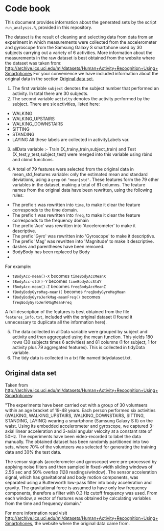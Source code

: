 Code book 
=================

This document provides information about the generated sets by the script `run_analysis.R`, provided in this repository.

The dataset  is the result of cleaning and selecting data from data from an experiment in which measurements were collected from the accelerometer and gyroscope from the Samsung Galaxy S smartphone used by 30 subjects carrying out a variety of 6 activities.
More information about the measurements in the raw dataset is best obtained from the website where the dataset was taken from:
http://archive.ics.uci.edu/ml/datasets/Human+Activity+Recognition+Using+Smartphones 
For your convenience we have included information about the original data in the section [Original data set](#original-data-set).

1. The first variable `subject` denotes the subject number that performed an activity. In total there are 30 subjects.
2. The second variable `activity` denotes the activity performed by the subject. There are six activities, listed here:

* WALKING
* WALKING_UPSTAIRS
* WALKING_DOWNSTAIRS
* SITTING
* STANDING
* LAYING
All these labels are collected in activityLabels var.
3) allData variable :- Train (X_trainy_train,subject_train) and Test (X_test,y_test,subject_test) were    				merged into this variable using rbind and cbind functions.


4) A total of 79 features were selected from the original data in mean_std_features variable: only the estimated mean and standard deviations, using a `grep` on `"mean|std"`. These features form the 79 other variables in the dataset, making a total of 81 columns.
The feature names from the original data have been rewritten, using the following rules:
* The prefix `t` was rewritten into `time`, to make it clear the feature corresponds to the time domain.
*  The prefix `f` was rewritten into `freq`, to make it clear the feature corresponds to the frequency domain
* The prefix 'Acc' was rewritten into 'Accelerometer' to make it descriptive.
* The prefix 'Gyro' was rewritten into 'Gyroscope' to make it descriptive.
* The prefix 'Mag' was rewritten into 'Magnitude' to make it descriptive.
* dashes and parentheses have been removed.
* BodyBody has been replaced by Body
* 
For example:
* `tBodyAcc-mean()-X` becomes `timeBodyAccMeanX` 
* `tBodyAcc-std()-Y` becomes `timeBodyAccStdY`
* `fBodyAcc-mean()-Z` becomes `freqBodyAccMeanZ`
* `fBodyBodyGyroMag-mean()` becomes `freqBodyGyroMagMean`
* `fBodyBodyGyroJerkMag-meanFreq()` becomes `freqBodyGyroJerkMagMeanFreq`

A full description of the features is best obtained from the file `features_info.txt`, included with the original dataset (I found it unnecessary to duplicate all the information here).

5) The data collected in allData variable were grouped by subject and activity and then aggregated using the mean function. This yields 180 rows (30 subjects times 6 activities) and 81 columns (1 for subject, 1 for activity plus 79 aggregated features).  This is collected in tidyData variable.
6) The tidy data is collected in a txt file named tidydataset.txt.

## Original data set
Taken from http://archive.ics.uci.edu/ml/datasets/Human+Activity+Recognition+Using+Smartphones:

"The experiments have been carried out with a group of 30 volunteers within an age bracket of 19-48 years. Each person performed six activities (WALKING, WALKING_UPSTAIRS, WALKING_DOWNSTAIRS, SITTING, STANDING, LAYING) wearing a smartphone (Samsung Galaxy S II) on the waist. Using its embedded accelerometer and gyroscope, we captured 3-axial linear acceleration and 3-axial angular velocity at a constant rate of 50Hz. The experiments have been video-recorded to label the data manually. The obtained dataset has been randomly partitioned into two sets, where 70% of the volunteers was selected for generating the training data and 30% the test data. 

The sensor signals (accelerometer and gyroscope) were pre-processed by applying noise filters and then sampled in fixed-width sliding windows of 2.56 sec and 50% overlap (128 readings/window). The sensor acceleration signal, which has gravitational and body motion components, was separated using a Butterworth low-pass filter into body acceleration and gravity. The gravitational force is assumed to have only low frequency components, therefore a filter with 0.3 Hz cutoff frequency was used. From each window, a vector of features was obtained by calculating variables from the time and frequency domain."

For more information read visit http://archive.ics.uci.edu/ml/datasets/Human+Activity+Recognition+Using+Smartphones, the website where the original data came from.

